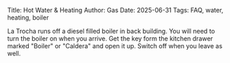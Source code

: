 Title: Hot Water & Heating
Author: Gas
Date: 2025-06-31
Tags: FAQ, water, heating, boiler

La Trocha runs off a diesel filled boiler in back building. You will
need to turn the boiler on when you arrive. Get the key form the
kitchen drawer marked "Boiler" or "Caldera" and open it up. Switch off
when you leave as well.

